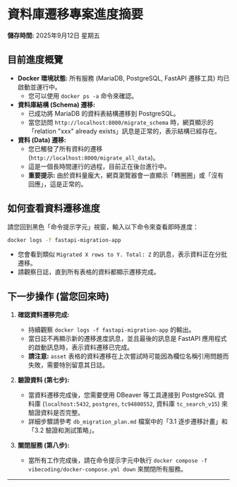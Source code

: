 # 資料庫遷移專案進度摘要

**儲存時間:** 2025年9月12日 星期五

## 目前進度概覽

*   **Docker 環境狀態:** 所有服務 (MariaDB, PostgreSQL, FastAPI 遷移工具) 均已啟動並運行中。
    *   您可以使用 `docker ps -a` 命令來確認。
*   **資料庫結構 (Schema) 遷移:**
    *   已成功將 MariaDB 的資料表結構遷移到 PostgreSQL。
    *   當您訪問 `http://localhost:8000/migrate_schema` 時，網頁顯示的「relation "xxx" already exists」訊息是正常的，表示結構已經存在。
*   **資料 (Data) 遷移:**
    *   您已觸發了所有資料的遷移 (`http://localhost:8000/migrate_all_data`)。
    *   這是一個長時間運行的過程，目前正在後台進行中。
    *   **重要提示:** 由於資料量龐大，網頁瀏覽器會一直顯示「轉圈圈」或「沒有回應」，這是正常的。

## 如何查看資料遷移進度

請您回到黑色「命令提示字元」視窗，輸入以下命令來查看即時進度：

```bash
docker logs -f fastapi-migration-app
```

*   您會看到類似 `Migrated X rows to Y. Total: Z` 的訊息，表示資料正在分批遷移。
*   請觀察日誌，直到所有表格的資料都顯示遷移完成。

## 下一步操作 (當您回來時)

1.  **確認資料遷移完成:**
    *   持續觀察 `docker logs -f fastapi-migration-app` 的輸出。
    *   當日誌不再顯示新的遷移進度訊息，並且最後的訊息是 FastAPI 應用程式的啟動訊息時，表示資料遷移已完成。
    *   **請注意:** `asset` 表格的資料遷移在上次嘗試時可能因為欄位名稱引用問題而失敗，需要特別留意其日誌。

2.  **驗證資料 (第七步):**
    *   當資料遷移完成後，您需要使用 DBeaver 等工具連接到 PostgreSQL 資料庫 (`localhost:5432`, `postgres`, `tc94800552`, 資料庫 `tc_search_v15`) 來驗證資料是否完整。
    *   詳細步驟請參考 `db_migration_plan.md` 檔案中的「3.1 逐步遷移計畫」和「3.2 驗證和測試策略」。

3.  **關閉服務 (第八步):**
    *   當所有工作完成後，請在命令提示字元中執行 `docker compose -f vibecoding/docker-compose.yml down` 來關閉所有服務。

---
